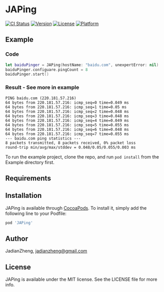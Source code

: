 # JAPing

[![CI Status](https://img.shields.io/travis/JadianZheng/JAPing.svg?style=flat)](https://travis-ci.org/JadianZheng/JAPing)
[![Version](https://img.shields.io/cocoapods/v/JAPing.svg?style=flat)](https://cocoapods.org/pods/JAPing)
[![License](https://img.shields.io/cocoapods/l/JAPing.svg?style=flat)](https://cocoapods.org/pods/JAPing)
[![Platform](https://img.shields.io/cocoapods/p/JAPing.svg?style=flat)](https://cocoapods.org/pods/JAPing)

## Example

### Code
``` Swift
let baiduPinger = JAPing(hostName: "baidu.com", unexpertError: nil)
baiduPinger.configuare.pingCount = 8
baiduPinger.start()
```
### Result - See more in example
```
PING baidu.com (220.181.57.216)
64 bytes from 220.181.57.216: icmp_seq=0 time=0.049 ms
64 bytes from 220.181.57.216: icmp_seq=1 time=0.05 ms
64 bytes from 220.181.57.216: icmp_seq=2 time=0.048 ms
64 bytes from 220.181.57.216: icmp_seq=3 time=0.048 ms
64 bytes from 220.181.57.216: icmp_seq=4 time=0.049 ms
64 bytes from 220.181.57.216: icmp_seq=5 time=0.055 ms
64 bytes from 220.181.57.216: icmp_seq=6 time=0.048 ms
64 bytes from 220.181.57.216: icmp_seq=7 time=0.055 ms
--- baidu.com ping statistics ---
8 packets transmitted, 8 packets received, 0% packet loss
round-trip min/avg/max/stddev = 0.048/0.05/0.055/0.003 ms
```

To run the example project, clone the repo, and run `pod install` from the Example directory first.

## Requirements

## Installation

JAPing is available through [CocoaPods](https://cocoapods.org). To install
it, simply add the following line to your Podfile:

```ruby
pod 'JAPing'
```

## Author

JadianZheng, jadianzheng@gmail.com

## License

JAPing is available under the MIT license. See the LICENSE file for more info.
